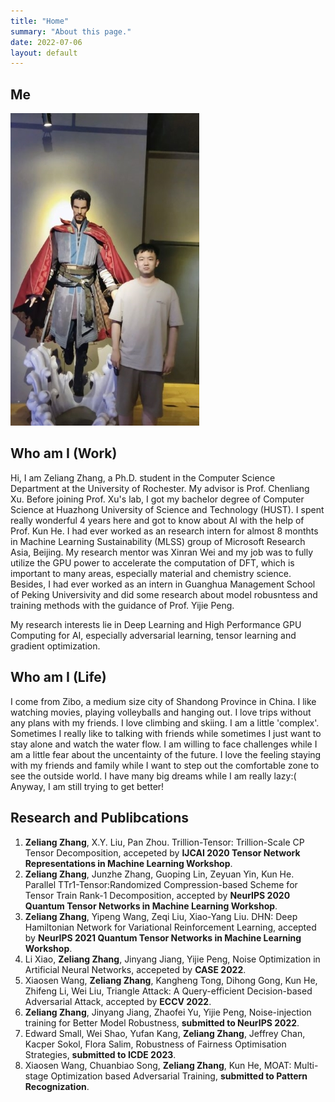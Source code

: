 ```yaml
---
title: "Home"
summary: "About this page."
date: 2022-07-06
layout: default
---
```


## Me
![Researcher Portrait](assets/images/zeliang_who.jpg "Zeliang")

## Who am I (Work)
Hi, I am Zeliang Zhang,  a Ph.D. student in the Computer Science Department at the University of Rochester. My advisor is Prof. Chenliang Xu. Before joining Prof. Xu's lab, I got my bachelor degree of Computer Science at Huazhong University of Science and Technology (HUST). I spent really wonderful 4 years here and got to know about AI with the help of Prof. Kun He.  I had ever worked as an research intern for almost 8 monthts in Machine Learning Sustainability (MLSS) group of Microsoft Research Asia, Beijing. My research mentor was Xinran Wei and my job was to fully utilize the GPU power to accelerate the computation of DFT, which is important to many areas, especially  material and chemistry science. Besides, I had ever worked as an intern in Guanghua Management School of Peking Universivity and did some research about model robusntess and training methods with the guidance of Prof. Yijie Peng.

My research interests lie in Deep Learning and High Performance GPU Computing for AI, especially adversarial learning, tensor learning and gradient optimization.

## Who am I (Life)
I come from Zibo, a medium size city of Shandong Province in China. I like watching movies, playing volleyballs and hanging out. I love trips without any plans with my friends. I love climbing and skiing. I am a little 'complex'. Sometimes I really like to talking with friends while sometimes I just want to stay alone and watch the water flow. I am willing to face challenges while I am a little fear about the uncentainty of the future. I love the feeling staying with my friends and family while I want to step out the comfortable zone to see the outside world. I have many big dreams while I am really lazy:( Anyway, I am still trying to get better!


## Research and Publibcations

1. __Zeliang Zhang__, X.Y. Liu, Pan Zhou. Trillion-Tensor: Trillion-Scale CP Tensor Decomposition, accepeted by __IJCAI 2020 Tensor Network Representations in Machine Learning Workshop__.  
2. __Zeliang Zhang__, Junzhe Zhang, Guoping Lin, Zeyuan Yin, Kun He. Parallel TTr1-Tensor:Randomized Compression-based Scheme for
Tensor Train Rank-1 Decomposition, accepted by __NeurIPS 2020 Quantum Tensor Networks in Machine Learning Workshop__.  
3. __Zeliang Zhang__, Yipeng Wang, Zeqi Liu, Xiao-Yang Liu. DHN: Deep Hamiltonian Network for Variational Reinforcement Learning, accepted by __NeurIPS 2021 Quantum Tensor Networks in Machine Learning Workshop__.  
4. Li Xiao, __Zeliang Zhang__, Jinyang Jiang, Yijie Peng, Noise Optimization in Artificial Neural Networks, accepeted by __CASE 2022__.  
5. Xiaosen Wang, __Zeliang Zhang__, Kangheng Tong, Dihong Gong, Kun He, Zhifeng Li, Wei Liu, Triangle Attack: A Query-efficient Decision-based Adversarial Attack, accepted by __ECCV 2022__.  
7. __Zeliang Zhang__, Jinyang Jiang, Zhaofei Yu, Yijie Peng, Noise-injection training for Better Model Robustness, __submitted to NeurIPS 2022__.
8. Edward Small, Wei Shao, Yufan Kang, __Zeliang Zhang__, Jeffrey Chan, Kacper Sokol, Flora Salim, Robustness of Fairness Optimisation Strategies, __submitted to ICDE 2023__.  
9. Xiaosen Wang, Chuanbiao Song, __Zeliang Zhang__, Kun He, MOAT: Multi-stage Optimization based Adversarial Training, __submitted to Pattern Recognization__.


